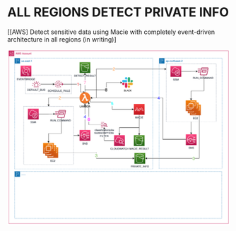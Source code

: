# ALL REGIONS DETECT PRIVATE INFO

[[AWS] Detect sensitive data using Macie with completely event-driven architecture in all regions (in writing)]

![Architecture](./Architecture.png)
